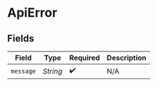 # ApiError


## Fields

| Field              | Type               | Required           | Description        |
| ------------------ | ------------------ | ------------------ | ------------------ |
| `message`          | *String*           | :heavy_check_mark: | N/A                |